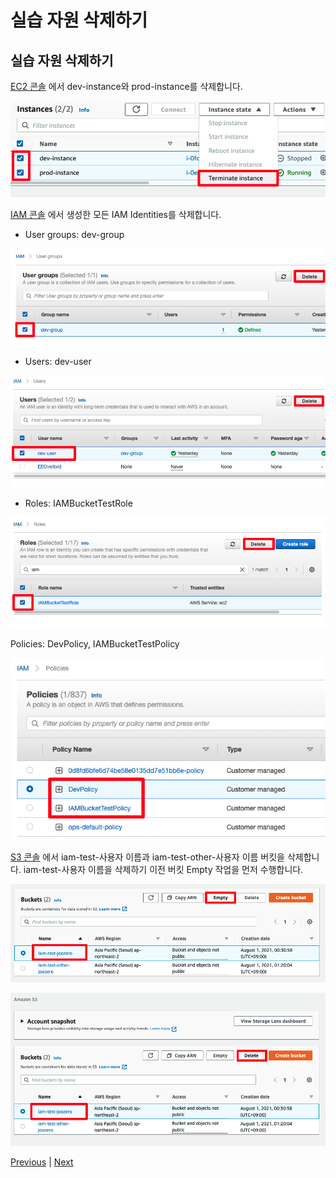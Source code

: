 # 실습 자원 삭제하기

## 실습 자원 삭제하기
[EC2 콘솔](https://console.aws.amazon.com/ec2/v2/home?#Instances:) 에서 dev-instance와 prod-instance를 삭제합니다.

![](../../images/iam-5-01.png)

[IAM 콘솔](https://console.aws.amazon.com/iam/home?region=us-west-2#/home) 에서 생성한 모든 IAM Identities를 삭제합니다.

- User groups: dev-group

![](../../images/iam-5-02.png)

- Users: dev-user

![](../../images/iam-5-03.png)

- Roles: IAMBucketTestRole

![](../../images/iam-5-04.png)

Policies: DevPolicy, IAMBucketTestPolicy

![](../../images/iam-5-05.png)

[S3 콘솔](https://s3.console.aws.amazon.com/s3) 에서 iam-test-사용자 이름과 iam-test-other-사용자 이름 버킷을 삭제합니다. iam-test-사용자 이름을 삭제하기 이전 버킷 Empty 작업을 먼저 수행합니다.

![](../../images/iam-5-06.png)

![](../../images/iam-5-07.png)

[Previous](./4-iam.md) | [Next](../../40-monitoring.md)